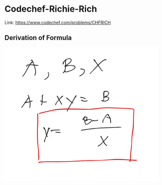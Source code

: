 # Codechef-Richie-Rich
Link: https://www.codechef.com/problems/CHFRICH
## Derivation of Formula
![](vis.png)
